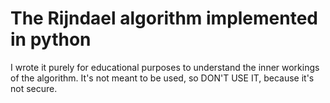 # The Rijndael algorithm implemented in python
I wrote it purely for educational purposes to understand the inner workings of the algorithm. It's not meant to be used, so DON'T USE IT, because it's not secure.
